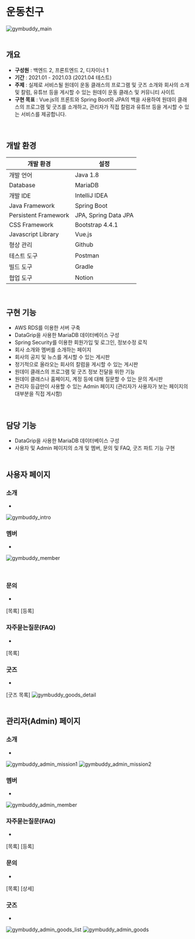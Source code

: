 # 운동친구
![gymbuddy_main](https://user-images.githubusercontent.com/61612976/117940547-2122aa00-b344-11eb-9e18-a6bd3d852b12.png)
<br />
<br />

## 개요
- **구성원** : 백엔드 2, 프론트엔드 2, 디자이너 1 
- **기간** : 2021.01 - 2021.03 (2021.04 테스트)
- **주제** : 실제로 서비스될 원데이 운동 클래스의 프로그램 및 굿즈 소개와 회사의 소개 및 칼럼, 유튜브 등을 게시할 수 있는 원데이 운동 클래스 및 커뮤니티 사이트
- **구현 목표** : Vue.js의 프론트와 Spring Boot와 JPA의 백을 사용하여 원데이 클래스의 프로그램 및 굿즈를 소개하고, 관리자가 직접 칼럼과 유튜브 등을 게시할 수 있는 서비스를 제공합니다.
<br />

## 개발 환경
|개발 환경|설정|
|---|---|
|개발 언어|Java 1.8|
|Database|MariaDB|
|개발 IDE|IntelliJ IDEA|
|Java Framework|Spring Boot|
|Persistent Framework|JPA, Spring Data JPA|
|CSS Framework|Bootstrap 4.4.1|
|Javascript Library|Vue.js|
|형상 관리|Github|
|테스트 도구|Postman|
|빌드 도구|Gradle|
|협업 도구|Notion|
<br />

## 구현 기능
* AWS RDS를 이용한 서버 구축
* DataGrip을 사용한 MariaDB 데이터베이스 구성
* Spring Security를 이용한 회원가입 및 로그인, 정보수정 로직
* 회사 소개와 멤버를 소개하는 페이지
* 회사의 공지 및 뉴스를 게시할 수 있는 게시판
* 정기적으로 올라오는 회사의 칼럼을 게시할 수 있는 게시판
* 원데이 클래스의 프로그램 및 굿즈 정보 전달을 위한 기능
* 원데이 클래스나 홈페이지, 계정 등에 대해 질문할 수 있는 문의 게시판
* 관리자 등급만이 사용할 수 있는 Admin 페이지 (관리자가 사용자가 보는 페이지의 대부분을 직접 게시함)
<br />

## 담당 기능
* DataGrip을 사용한 MariaDB 데이터베이스 구성
* 사용자 및 Admin 페이지의 소개 및 멤버, 문의 및 FAQ, 굿즈 파트 기능 구현
<br /><br />

## 사용자 페이지
### 소개
*
![gymbuddy_intro](https://user-images.githubusercontent.com/61612976/117940502-17994200-b344-11eb-9511-30bb5ef8346d.png)
<br />

### 멤버
*
![gymbuddy_member](https://user-images.githubusercontent.com/61612976/117940512-19fb9c00-b344-11eb-9fbf-17affafb8505.png)

<br />

### 문의
* 
[목록]
[등록]
<br />

### 자주묻는질문(FAQ)
* 
[목록]
<br />

### 굿즈
* 
[굿즈 목록]
![gymbuddy_goods_detail](https://user-images.githubusercontent.com/61612976/118349332-16a62180-b58b-11eb-8ac3-b02ff52fc06a.png)
<br /><br />


## 관리자(Admin) 페이지
### 소개
*
![gymbuddy_admin_mission1](https://user-images.githubusercontent.com/61612976/118349244-85cf4600-b58a-11eb-9860-d52e964da6e1.png)
![gymbuddy_admin_mission2](https://user-images.githubusercontent.com/61612976/118349245-8667dc80-b58a-11eb-9ab0-8f1d15217edc.png)
<br />

### 멤버
*
![gymbuddy_admin_member](https://user-images.githubusercontent.com/61612976/118349241-8536af80-b58a-11eb-953a-c5b928b2c593.png)
<br />

### 자주묻는질문(FAQ)
*
[목록]
[등록]
<br />

### 문의
*
[목록]
[상세]
<br />

### 굿즈
*
![gymbuddy_admin_goods_list](https://user-images.githubusercontent.com/61612976/118349475-dabf8c00-b58b-11eb-92f8-5462dec929f4.png)
![gymbuddy_admin_goods](https://user-images.githubusercontent.com/61612976/118349240-82d45580-b58a-11eb-8cd2-fdc2544bcf19.png)
<br />
